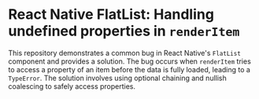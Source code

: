 # React Native FlatList: Handling undefined properties in `renderItem`

This repository demonstrates a common bug in React Native's `FlatList` component and provides a solution. The bug occurs when `renderItem` tries to access a property of an item before the data is fully loaded, leading to a `TypeError`. The solution involves using optional chaining and nullish coalescing to safely access properties.